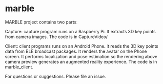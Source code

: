 # marble

MARBLE project contains two parts:

Capture: capture program runs on a Raspberry Pi. It extracts 3D key points from camera images. The code is in CaptureVideo/

Client: client programs runs on an Android Phone. It reads the 3D key points data from BLE broadcast packages. It renders the avatar on the Phone screen. It performs localization and pose estimation so the rendering above camera preview generates an augmented reality experience. The code is in marble_client.

For questions or suggestions. Please file an issue.

